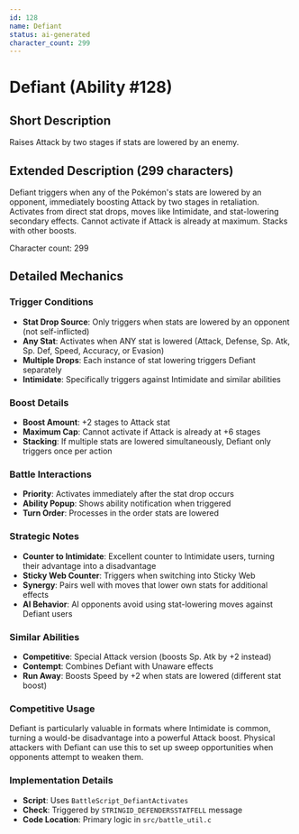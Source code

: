 ```yaml
---
id: 128
name: Defiant
status: ai-generated
character_count: 299
---
```


# Defiant (Ability #128)

## Short Description
Raises Attack by two stages if stats are lowered by an enemy.

## Extended Description (299 characters)
Defiant triggers when any of the Pokémon's stats are lowered by an opponent, immediately boosting Attack by two stages in retaliation. Activates from direct stat drops, moves like Intimidate, and stat-lowering secondary effects. Cannot activate if Attack is already at maximum. Stacks with other boosts.

Character count: 299

## Detailed Mechanics

### Trigger Conditions
- **Stat Drop Source**: Only triggers when stats are lowered by an opponent (not self-inflicted)
- **Any Stat**: Activates when ANY stat is lowered (Attack, Defense, Sp. Atk, Sp. Def, Speed, Accuracy, or Evasion)
- **Multiple Drops**: Each instance of stat lowering triggers Defiant separately
- **Intimidate**: Specifically triggers against Intimidate and similar abilities

### Boost Details
- **Boost Amount**: +2 stages to Attack stat
- **Maximum Cap**: Cannot activate if Attack is already at +6 stages
- **Stacking**: If multiple stats are lowered simultaneously, Defiant only triggers once per action

### Battle Interactions
- **Priority**: Activates immediately after the stat drop occurs
- **Ability Popup**: Shows ability notification when triggered
- **Turn Order**: Processes in the order stats are lowered

### Strategic Notes
- **Counter to Intimidate**: Excellent counter to Intimidate users, turning their advantage into a disadvantage
- **Sticky Web Counter**: Triggers when switching into Sticky Web
- **Synergy**: Pairs well with moves that lower own stats for additional effects
- **AI Behavior**: AI opponents avoid using stat-lowering moves against Defiant users

### Similar Abilities
- **Competitive**: Special Attack version (boosts Sp. Atk by +2 instead)
- **Contempt**: Combines Defiant with Unaware effects
- **Run Away**: Boosts Speed by +2 when stats are lowered (different stat boost)

### Competitive Usage
Defiant is particularly valuable in formats where Intimidate is common, turning a would-be disadvantage into a powerful Attack boost. Physical attackers with Defiant can use this to set up sweep opportunities when opponents attempt to weaken them.

### Implementation Details
- **Script**: Uses `BattleScript_DefiantActivates` 
- **Check**: Triggered by `STRINGID_DEFENDERSSTATFELL` message
- **Code Location**: Primary logic in `src/battle_util.c`